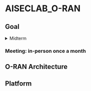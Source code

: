 # AISECLAB_O-RAN
## Goal 
<details><summary>Midterm</summary>
<p>
  Due: End of March, 2024
  Complete a simple whole Federated Learning Process
</p>
</details>


### Meeting: in-person once a month
## O-RAN Architecture

## Platform

